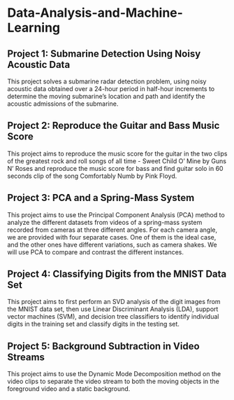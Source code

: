 # Data-Analysis-and-Machine-Learning
## Project 1: Submarine Detection Using Noisy Acoustic Data
This project solves a submarine radar detection problem, using noisy acoustic data obtained over a 24-hour period in half-hour increments to determine the moving submarine’s location and path and identify the acoustic admissions of the submarine.

## Project 2: Reproduce the Guitar and Bass Music Score
This project aims to reproduce the music score for the guitar in the two clips of the greatest rock and roll songs of all time - Sweet Child O’ Mine by Guns N’ Roses and reproduce the music score for bass and find guitar solo in 60 seconds clip of the song Comfortably Numb by Pink Floyd.

## Project 3: PCA and a Spring-Mass System
This project aims to use the Principal Component Analysis (PCA) method to analyze the different datasets from videos of a spring-mass system recorded from cameras at three different angles. For each camera angle, we are provided with four separate cases. One of them is the ideal case, and the other ones have different variations, such as camera shakes. We will use PCA to compare and contrast the different instances.


## Project 4: Classifying Digits from the MNIST Data Set
This project aims to first perform an SVD analysis of the digit images from the MNIST data set, then use Linear Discriminant Analysis (LDA), support vector machines (SVM), and decision tree classifiers to identify individual digits in the training set and classify digits in the testing set.

## Project 5: Background Subtraction in Video Streams
This project aims to use the Dynamic Mode Decomposition method on the video clips to separate the video stream to both the moving objects in the foreground video and a static background.
